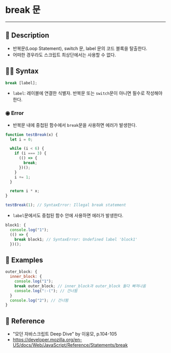 # break 문
---
## 📌 Description
- 반복문(Loop Statement), switch 문, label 문의 코드 블록을 탈출한다.
- 어떠한 경우라도 스크립트 최상단에서는 사용할 수 없다.
## 📌 Syntax
```js
break [label];
```

- `label`: 레이블에 연결한 식별자. 반복문 또는 `switch`문이 아니면 필수로 작성해야 한다.
### ◉ Error
- 반복문 내에 중첩된 함수에서 `break`문을 사용하면 에러가 발생한다.
```js
function testBreak(x) {
  let i = 0;

  while (i < 6) {
    if (i === 3) {
      (() => {
        break;
      })();
    }
    i += 1;
  }

  return i * x;
}

testBreak(1); // SyntaxError: Illegal break statement
```
- `label`문에서도 중첩된 함수 안에 사용하면 에러가 발생한다.
```js
block1: {
  console.log("1");
  (() => {
    break block1; // SyntaxError: Undefined label 'block1'
  })();
```
## 📌 Examples
```js
outer_block: {
  inner_block: {
    console.log("1");
    break outer_block; // inner_block과 outer_block 둘다 빠져나옴
    console.log(":-("); // 건너뜀
  }
  console.log("2"); // 건너뜀
}
```
## 📌 Reference
- "모던 자바스크립트 Deep Dive" by 이웅모, p.104-105
- https://developer.mozilla.org/en-US/docs/Web/JavaScript/Reference/Statements/break